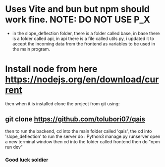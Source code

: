 # Uses Vite and bun but npm should work fine. NOTE: DO NOT USE P_X
- in the slope_deflection folder, there is a folder called base, in base there is a folder called api, in api there is a file called utils.py, i updated it to accept the incoming data from the frontend as variables to be used in the main program.
# Install node from here https://nodejs.org/en/download/current
then when it is installed
clone the project from git using:
## git clone https://github.com/tolubori07/qais
then to run the backend, cd into the main folder called 'qais', the cd into 'slope_deflection'
to run the server do : Python3 manage.py runserver
open a new terminal window
then cd into the folder called frontend
then do "npm run dev"

### Good luck soldier
